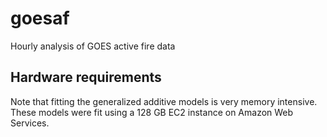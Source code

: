 # goesaf

Hourly analysis of GOES active fire data

## Hardware requirements

Note that fitting the generalized additive models is very memory intensive. 
These models were fit using a 128 GB EC2 instance on Amazon Web Services. 
